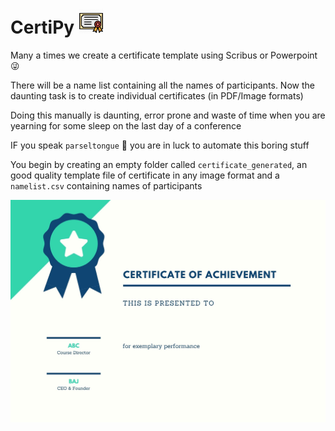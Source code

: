 # CertiPy <img src="https://github.com/rahulvenugopal/CertiPy/blob/main/certi.png" width="40px" />
Many a times we create a certificate template using Scribus or Powerpoint :stuck_out_tongue_winking_eye:

There will be a name list containing all the names of participants. Now the daunting task is to create individual certificates (in PDF/Image formats)

Doing this manually is daunting, error prone and waste of time when you are yearning for some sleep on the last day of a conference

IF you speak `parseltongue` :snake: you are in luck to automate this boring stuff

 You begin by creating an empty folder called `certificate_generated`, an good quality template file of certificate in any image format and a `namelist.csv` containing names of participants

![Template Image](https://github.com/rahulvenugopal/CertiPy/blob/main/template.jpg)

